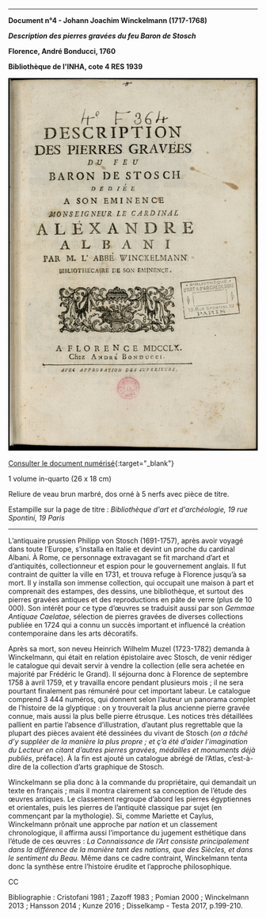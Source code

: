 ﻿***

**Document n°4 - Johann Joachim Winckelmann (1717-1768)**

**_Description des pierres gravées du feu Baron de Stosch_**

**Florence, André Bonducci, 1760**

**Bibliothèque de l'INHA, cote 4 RES 1939**

![Branching](./img/doc4/doc4_1.jpg)

[Consulter le document numérisé](http://bibliotheque-numerique.inha.fr/idurl/1/13547){:target="_blank"}



1 volume  in-quarto (26 x 18 cm)

Reliure de veau brun marbré, dos orné à 5 nerfs avec pièce de titre.

Estampille sur la page de titre : _Bibliothèque d'art et d'archéologie, 19 rue Spontini, 19 Paris_

***

L’antiquaire prussien Philipp von Stosch (1691-1757), après avoir voyagé dans toute l’Europe,
s’installa en Italie et devint un proche du cardinal Albani. À Rome, ce personnage extravagant se fit marchand d’art et d’antiquités, collectionneur et
espion pour le gouvernement anglais. Il fut contraint de quitter la ville en 1731,
et trouva refuge à Florence jusqu’à sa mort. Il y installa son immense collection,
qui occupait une maison à part et comprenait des estampes, des dessins, une bibliothèque,
et surtout des pierres gravées antiques et des reproductions en pâte de
verre (plus de 10 000). Son intérêt pour ce type d’œuvres se traduisit aussi par son _Gemmae Antiquae Caelatae_,
sélection de pierres gravées de diverses collections publiée en 1724 qui a connu un
succès important et influencé la création contemporaine dans les arts décoratifs.

Après sa mort, son neveu Heinrich Wilhelm Muzel (1723-1782) demanda à Winckelmann,
qui était en relation épistolaire avec Stosch, de venir rédiger le catalogue qui
devait servir à vendre la collection (elle sera achetée en majorité par Frédéric le Grand).
Il séjourna donc à Florence de septembre 1758 à avril 1759, et y travailla encore pendant
plusieurs mois ; il ne sera pourtant finalement pas rémunéré pour cet important labeur.
Le catalogue comprend 3 444 numéros, qui donnent selon l’auteur un panorama complet
de l’histoire de la glyptique : on y trouverait la plus ancienne pierre gravée connue,
mais aussi la plus belle pierre étrusque. Les notices très détaillées pallient en partie
l’absence d’illustration, d’autant plus regrettable que la plupart des pièces avaient été
dessinées du vivant de Stosch (_on a tâché d’y suppléer de la manière la plus propre ; et ç’a été d’aider l’imagination du Lecteur en citant d’autres pierres gravées, médailles et monuments déjà publiés_, préface).
À la fin est ajouté un catalogue abrégé de l’Atlas,
c’est-à-dire de la collection d’arts graphique de Stosch.

Winckelmann se plia donc à la commande du propriétaire, qui demandait un texte en français ;
mais il montra clairement sa conception de l’étude des œuvres antiques.
Le classement regroupe d’abord les pierres égyptiennes et orientales, puis les pierres
de l’antiquité classique par sujet (en commençant par la mythologie).
Si, comme Mariette et Caylus, Winckelmann prônait une approche par _nation_ et un classement chronologique, il affirma aussi l’importance du jugement esthétique dans
l’étude de ces œuvres : _La Connaissance de l’Art consiste principalement dans la différence de la manière tant des nations, que des Siècles, et dans le sentiment du Beau._ Même dans ce cadre contraint, Winckelmann tenta donc la synthèse entre l’histoire érudite et l’approche philosophique.

CC

Bibliographie : Cristofani 1981 ; Zazoff 1983 ; Pomian 2000 ; Winckelmann 2013 ; Hansson 2014 ; Kunze 2016 ; Disselkamp - Testa 2017, p.199-210.
